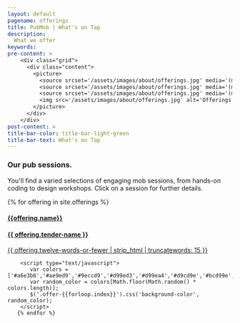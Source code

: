 ```yaml
---
layout: default
pagename: offerings
title: PubMob | What's on Tap
description:
  What we offer
keywords:
pre-content: >
    <div class="grid">
      <div class="content">
        <picture>
          <source srcset='/assets/images/about/offerings.jpg' media='(max-width: 1080px)'>
          <source srcset='/assets/images/about/offerings.jpg' media='(min-width: 960px)'>
          <source srcset='/assets/images/about/offerings.jpg' media='(min-width: 830px'>
          <img src='/assets/images/about/offerings.jpg' alt='Offerings'>
        </picture>
      </div>
    </div>
post-content: >
title-bar-color: title-bar-light-green
title-bar-text: What's on Tap
---
```

<div class="row">
  <div class="heading-title text-center">
    <h3>Our pub sessions.</h3>
    <p class="p-top half-txt">You'll find a varied selections of engaging mob sessions, from hands-on coding to design workshops. Click on a session for further details.</p>
  </div>
</div>

<script type="text/javascript">
  function setTechnologyHeaderText(selectedTechnology) {
    var technologyHeader = document.getElementById('selectedTechnology');
    technologyHeader.innerHTML = `Selected tech: ${selectedTechnology}`
  }

  function renderIfOfferingHasTechnology(div, technologies, selectedTechnology) {
console.log("technologies", technologies);
console.log("selected tech", selectedTechnology);
      div.style.display = (selectedTechnology == 'All' || technologies.includes(selectedTechnology)) 
        ? 'unset' // TODO: does unset work in all browsers?
        : 'none';
  }

  function renderPostsFor(selectedTechnology) {
    var id = 0;
    {% for offering in site.offerings %}
      var offeringDiv = document.getElementById(++id);
      renderIfOfferingHasTechnology(offeringDiv, {{ offering.technologies | jsonify }}, selectedTechnology);
    {% endfor %}
  }

  function filterUsingTechnology(selectedTechnology) {
    setTechnologyHeaderText(selectedTechnology);
    renderPostsFor(selectedTechnology);
  }
</script>

<!--
<div class="offerings">
  <p>Technology filters:</p>
  <div>
    <a id="All" onclick="filterUsingTechnology('All')">*All*</a>
    <a id="TDD" onclick="filterUsingTechnology(this.id)" href="javascript:void(0);">TDD</a>
    <a id="design" onclick="filterUsingTechnology(this.id)" href="javascript:void(0);">design</a>
    <a id="refactoring" onclick="filterUsingTechnology(this.id)" href="javascript:void(0);">refactoring</a>
    <p id="selectedTechnology"></p>
  </div>
<div>
-->   
   
<div class="container">
	<div class="row">
		{% for offering in site.offerings %}
        <a href="{{ offering.id }}">
        <div class="col-md-4 col-sm-4">
        		<div class='team-member offering-box offer-{{forloop.index}}'>
					<div class="team-img">
						<h4 class="offering-name">{{offering.name}}</h4>
					</div>
					<div class="team-hover">
						<div class="desk">
							<h4>{{ offering.tender-name }}</h4>
							<p>{{ offering.twelve-words-or-fewer | strip_html | truncatewords: 15 }}</p>
						</div>
					</div>
			</div>
		</div>
		</a>
		
	    <script type="text/javascript">
	 	   var colors = ['#a6e3b6','#ae9ed9','#9eccd9','#d99ed3','#d99ea4','#d9cd9e','#bcd99e','#b69ed9','#9ec6d9','#9ed9a2','#d5d99e','#d9bf9e'];
	 	   var random_color = colors[Math.floor(Math.random() * colors.length)];
	 	   $('.offer-{{forloop.index}}').css('background-color', random_color);
	    </script>
 	   {% endfor %}
   </div>
</div>			
